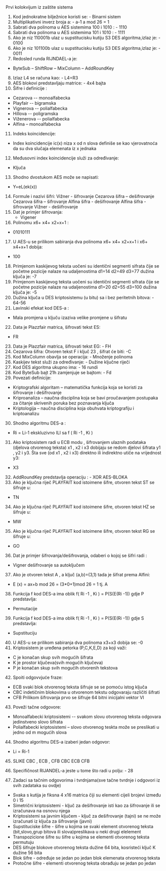 Prvi kolokvijum iz zaštite sistema
1. Kod jednokratne bilježnice koristi se: - Binarni sistem
2. Multiplikativni inverz broja a: - a-1 a mod 26 = 1
3. Sabrati dva polinoma u AES sistemima 100 i 1010 : - 1110
4. Sabrati dva polinoma u AES sistemima 101 i 1010 : - 1111
5. Ako je niz 110001b ulaz u supstitucisku kutiju S3 DES algoritma,izlaz je: - 0100
6. Ako je niz 101100b ulaz u supstitucisku kutiju S3 DES algoritma,izlaz je: - 0011
7. Redosled runda RIJNDAEL-a je:
- ByteSub – ShiftRow – MixColumn – AddRoundKey
8. Izlaz L4 se računa kao: - L4=R3
9. AES blokovi predstavljaju matrice: - 4x4 bajta
10. Šifre i definicije :
- Cezarova -- monoalfabecka
- Playfair -- bigramska
- Vignerova -- polialfabecka
- Hillova -- poligramska
- Viženerova -- polialfabecka
- Alfina – monoalfabecka
11. Indeks koincidencije:
- Index koincidencije ic(x) niza x od n slova definiše se kao vjerovatnoća da su dva
slučaja elemenata iz x jednaka
12. Međusovni index koincidencije služi za određivanje:
- Ključa
13. Shodno dvostukom AES može se napisati:
- Y=eL(ek(x))
 
14. Formule i nazivi šifri: Vižner - šifrovanje
Cezarova šifra – dešifrovanje
Cezarova šifra – šifrovanje
Alfina šifra - dešifrovanje
Alfina šifra - šifrovanje
Vižner - dešiifrovanje
15. Dat je primjer šifrovanja:
       - Vigener
16. Polinomu x6+ x4+ x2+x+1 :
- 01010111
17. U AES-u se prilikom sabiranja dva polinoma x6+ x4+ x2+x+1 i x6+ x4+x+1 dobija:
- 100

18. Primjenom kaskijevog teksta uočeni su identični segmenti sifrata čije se početne pozicije nalaze na udaljenostima d1=14 d2=49 d3=77 dužina ključa je:
-7
19. Primjenom kaskijevog teksta uočeni su identični segmenti sifrata čije se početne pozicije nalaze na udaljenostima d1=20 d2=55 d3=100 dužina ključa je:
-5
20. Dužina ključa u DES kriptosistemu (u bitu) sa i bez peritetnih bitova: - 64-56
21. Lavinski efekat kod DES-a :
- Mala promjena u ključu izaziva velike promjene u šifratu
22. Data je Plazzfair matrica, šifrovati tekst ES:
- FR
23. Data je Plazzfair matrica, šifrovati tekst EG: - FH
24. Cezarova šifra: Otvoren tekst F i ključ 23 , šifrat će biti: -C
25. Kod MixColumn obavlja se operacija: - Množenje polinoma
26. Kaskijev tekst služi za određivanje: - Dužine ključne riječi
27. Kod DES algoritma ukupno ima: - 16 rundi
28. Kod ByteSub bajt 21h zamjenjuje se bajtom: - Fd
29. Povezati definicije:
- Kriptografski algoritam – matematička funkcija koja se koristi za šifrovanje i
dešifrovanje
- Kriproanaliza – naučna disciplina koja se bavi proučavanjem postupaka za čitanje
skrivenih poruka bez poznavanja ključa
- Kriptologija – naučna disciplina koja obuhvata kriptografiju i kriptoanalizu
30. Shodno algoritmu DES-a :
 
 - Ri = Li-1 ekskluzivno ILI sa f ( Ri -1 , Ki )
31. Ako kriptosistem radi u ECB modu , šifrovanjem ulaznih podataka (djelova
otvorenog teksta) x1 , x2 i x3 dobijaju se redom djelovi šifrata y1 , y2 i y3. Šta sve (od x1 , x2 i x3) direktno ili indirektno utiče na vrijednost y3:
- X3
32. AddRoundKey predstavlja operaciju : - XOR AES-BLOKA
33. Ako je ključna riječ PLAYFAIT kod istoimene šifre, otvoren tekst ST se šifruje u:
- TN
34. Ako je ključna riječ PLAYFAIT kod istoimene šifre, otvoren tekst HZ se šifruje u:
- MW
35. Ako je ključna riječ PLAYFAIT kod istoimene šifre, otvoren tekst RG se šifruje u:
- GO
36. Dat je primjer šifrovanja/dešifrovanja, odaberi o kojoj se šifri radi :
- Vigner dešifrovanje sa autoključem
37. Ako je otvoren tekst A , a ključ (a,b)=(3,1) tada je šifrat prema Alfini:
- E (x) = ax+b mod 26 = (3*0+1)mod 26 = 1 tj. A
38. Funkcija f kod DES-a ima oblik f( Ri -1 , Ki ) = P(S(E(Ri -1)) gdje P predstavlja:
- Permutacije
39. Funkcija f kod DES-a ima oblik f( Ri -1 , Ki ) = P(S(E(Ri -1)) gdje S predstavlja:
  
- Supstituciju
40. U AES-u se prilikom sabiranja dva polinoma x3+x3 dobija se:
-0
41. Kriptosistem je uređena petorka (P,C,K,E,D) za koji važi:
- C je konačan skup svih mogućih šifrata
- K je prostor ključeva(svih mogućih ključeva)
- P je konačan skup svih mogućih otvorenih tekstova
42. Spoiti odgovvjuće fraze:
- ECB svaki blok otvorenog teksta šifruje se se pomoću istog ključa
- CBC indetičnim blokovima u otvorenom tekstu odgovaraju različiti šifrati
- CFB Prilikom šifrovanja prvo se šifruje 64 bitni inicijalni vektor VI
43. Poveži tačne odgovore:
- Monoalfabecki kriptosistemi -- svakom slovu otvorenog teksta odgovara
jedinstveno slovo šifrata
- Polialfabecki kriptosistemi – slovo otvorenog teskta može se preslikati u jedno
od m mogućih slova
44. Shodno algoritmu DES-a izaberi jedan odgovor:
- Li = Ri-1
45. SLIKE CBC , ECB , CFB
  CBC ECB CFB
46. Specifičnost RIJANDEL-a jeste u tome što radi u polju: - 28

47. Zadaci sa tačnim odgovorima i tvrdnjama(sve tačne tvrdnje i odgovori iz svih zadataka su ovdje)
- Svaka s kutija je fiksna 4 x16 matrica čiji su elementi cijeli brojevi između 0 i 15
- Simetrični kriptosistemi - ključ za dešifrovanje isti kao za šifrovanje ili se
izračunava na osnovu njega
- Kriptosistemi sa javnim ključem - ključ za dešifrovanje (tajni) se ne može
izračunati iz ključa za šifrovanje (javni)
- Supstituciske šifre - šifre u kojima se svaki element otvorenog teksta
(bit,slovo,grup bitova ili slova)preslikava u neki drugi elelement
- Transpozicione šifre su šifre u kojima se elementi otvorenog teksta permutuju
- DES šifruje blokove otvorenog teksta dužine 64 bita, kosristeći ključ K dužine 56
bita
- Blok šifre - određuje se jedan po jedan blok elemenata otvorenog teksta
- Protočne šifre - elementi otvorenog teksta obrađuju se jedan po jedan
